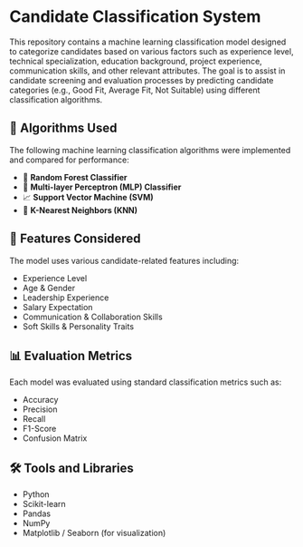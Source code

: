 # Candidate Classification System

This repository contains a machine learning classification model designed to categorize candidates based on various factors such as experience level, technical specialization, education background, project experience, communication skills, and other relevant attributes. The goal is to assist in candidate screening and evaluation processes by predicting candidate categories (e.g., Good Fit, Average Fit, Not Suitable) using different classification algorithms.

## 🧠 Algorithms Used

The following machine learning classification algorithms were implemented and compared for performance:

- 🌳 **Random Forest Classifier**
- 🤖 **Multi-layer Perceptron (MLP) Classifier**
- 📈 **Support Vector Machine (SVM)**
- 📍 **K-Nearest Neighbors (KNN)**

## 🧾 Features Considered

The model uses various candidate-related features including:

- Experience Level
- Age & Gender
- Leadership Experience
- Salary Expectation
- Communication & Collaboration Skills
- Soft Skills & Personality Traits

## 📊 Evaluation Metrics

Each model was evaluated using standard classification metrics such as:

- Accuracy
- Precision
- Recall
- F1-Score
- Confusion Matrix

## 🛠 Tools and Libraries

- Python
- Scikit-learn
- Pandas
- NumPy
- Matplotlib / Seaborn (for visualization)
